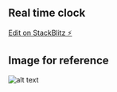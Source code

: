 ## Real time clock


[Edit on StackBlitz ⚡️](https://stackblitz.com/edit/typescript-gyw6vg?file=index.ts)

## Image for reference

![alt text](https://github.com/cnaveenkumar74/Typescript/blob/master/Real_time_clock/time.jpeg?raw=true)
